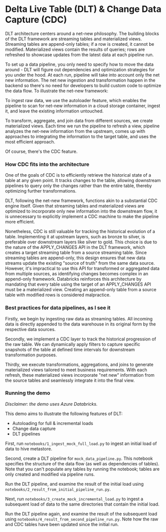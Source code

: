 # Delta Live Table (DLT) & Change Data Capture (CDC)

DLT architecture centers around a net-new philosophy. The building blocks of the DLT framework are streaming tables and materialized views. Streaming tables are append-only tables; if a row is created, it cannot be modified. Materialized views contain the results of queries; rows are refreshed to showcase updates from the latest data at each pipeline run.

To set up a data pipeline, you only need to specify how to move the data around - DLT will figure out dependencies and optimization strategies for you under the hood. At each run, pipeline will take into account only the net new information. The net new ingestion and transformation happen in the backend so there's no need for developers to build custom code to optimize the data flow. To illustrate the net-new framework:

To ingest raw data, we use the autoloader feature, which enables the pipeline to scan for net-new information in a cloud storage container, ingest it, and leave the existing information untouched.

To transform, aggregate, and join data from different sources, we create materialized views. Each time we run the pipeline to refresh a view, pipeline analyzes the net-new information from the upstream, comes up with approaches to integrating the information to the target table, and uses the most efficient approach.

Of course, there's the CDC feature.

### How CDC fits into the architecture

One of the goals of CDC is to efficiently retrieve the historical state of a table at any given point. It tracks changes to the table, allowing downstream pipelines to query only the changes rather than the entire table, thereby optimizing further transformations.

DLT, following the net-new framework, functions akin to a substantial CDC engine itself. Given that streaming tables and materialized views are optimized to incorporate only new information into the downstream flow, it is unnecessary to explicitly implement a CDC machine to make the pipeline more efficient.

Nonetheless, CDC is still valuable for tracking the historical evolution of a table. Implementing it at upstream layers, such as bronze to silver, is preferable over downstream layers like silver to gold. This choice is due to the nature of the APPLY_CHANGES API in the DLT framework, which creates a target streaming table from a source streaming table. Since streaming tables are append-only, this design ensures that new data streams update the existing "source of truth" from the same data source. However, it's impractical to use this API for transformed or aggregated data from multiple sources, as identifying changes becomes complex in an append-only framework. Databricks reinforces this architecture by mandating that every table using the target of an APPLY_CHANGES API must be a materialized view. Creating an append-only table from a source table with modified rows is considered malpractice.

### Best practices for data pipelines, as I see it

Firstly, we begin by ingesting raw data as streaming tables. All incoming data is directly appended to the data warehouse in its original form by the respective data sources.

Secondly, we implement a CDC layer to track the historical progression of the raw table. We can dynamically apply filters to capture specific snapshots of the table at defined time intervals for downstream transformation purposes.

Thirdly, we execute transformations, aggregations, and joins to generate materialized views tailored to meet business requirements. With each refresh, these materialized views incorporate "net new" information from the source tables and seamlessly integrate it into the final view.

### Running the demo

*Disclaimer: the demo uses Azure Databricks.*

This demo aims to illustrate the following features of DLT:
- Autoloading for full & incremental loads
- Change data capture
- DLT pipelines

First, run `notebooks/1_ingest_mock_full_load.py` to ingest an initial load of data to hive metastore.

Second, create a DLT pipeline for `mock_data_pipeline.py`. This notebook specifies the structure of the data flow (as well as dependencies of tables). Note that you can't populate any tables by running the notebook; tables are only created and modified via pipeline runs.

Run the DLT pipeline, and examine the result of the initial load using `notebooks/2_result_from_initial_pipeline_run.py`.

Next, run `notebooks/3_create_mock_incremental_load.py` to ingest a subsequent load of data to the same directories that contain the initial load.

Run the DLT pipeline again, and examine the result of the subsequent load using `notebooks/4_result_from_second_pipeline_run.py`. Note how the raw and CDC tables have been updated since the initial run.
